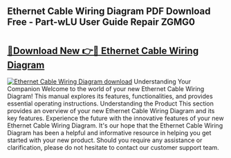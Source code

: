 ## Ethernet Cable Wiring Diagram PDF Download Free - Part-wLU User Guide Repair ZGMG0

# <h2><a href="http://dfor51.blite.top/?on=Ethernet+Cable+Wiring+Diagram">🔗Download New 👉🔴 Ethernet Cable Wiring Diagram</a></h2>

[![Ethernet Cable Wiring Diagram download](https://i.imgur.com/lujVjoI.png)](http://dfor51.blite.top/?on=Ethernet+Cable+Wiring+Diagram)
Understanding Your Companion Welcome to the world of your new Ethernet Cable Wiring Diagram! This manual explores its features, functionalities, and provides essential operating instructions. Understanding the Product This section provides an overview of your new Ethernet Cable Wiring Diagram and its key features. Experience the future with the innovative features of your new Ethernet Cable Wiring Diagram. It's our hope that the Ethernet Cable Wiring Diagram has been a helpful and informative resource in helping you get started with your new product. Should you require any assistance or clarification, please do not hesitate to contact our customer support team.

